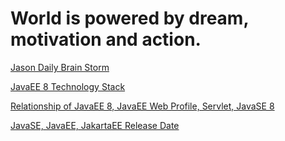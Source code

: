 # World is powered by dream, motivation and action.

[Jason Daily Brain Storm](./git-books/DailyThinking.md)

[JavaEE 8 Technology Stack](./git-books/JavaEE_8.md)

[Relationship of JavaEE 8, JavaEE Web Profile, Servlet, JavaSE 8](./git-books/JavaEE8_JavaSE8_Servlet_Full.md)

[JavaSE, JavaEE, JakartaEE Release Date](./git-books/Java_Version_History_SE_EE.md)
